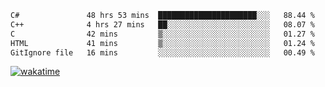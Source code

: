 <!--START_SECTION:waka-->

```txt
C#               48 hrs 53 mins  ██████████████████████░░░   88.44 %
C++              4 hrs 27 mins   ██░░░░░░░░░░░░░░░░░░░░░░░   08.07 %
C                42 mins         ▒░░░░░░░░░░░░░░░░░░░░░░░░   01.27 %
HTML             41 mins         ▒░░░░░░░░░░░░░░░░░░░░░░░░   01.24 %
GitIgnore file   16 mins         ░░░░░░░░░░░░░░░░░░░░░░░░░   00.49 %
```

<!--END_SECTION:waka-->
[![wakatime](https://wakatime.com/badge/user/6c2f442e-41b4-42e3-bc06-d5d8203ad1da.svg)](https://wakatime.com/@6c2f442e-41b4-42e3-bc06-d5d8203ad1da)
